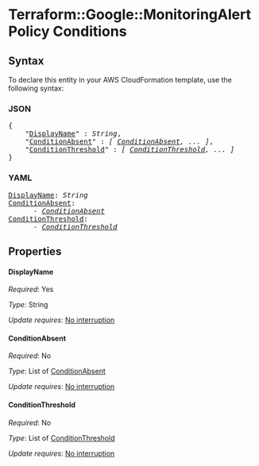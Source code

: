 # Terraform::Google::MonitoringAlertPolicy Conditions

## Syntax

To declare this entity in your AWS CloudFormation template, use the following syntax:

### JSON

<pre>
{
    "<a href="#displayname" title="DisplayName">DisplayName</a>" : <i>String</i>,
    "<a href="#conditionabsent" title="ConditionAbsent">ConditionAbsent</a>" : <i>[ <a href="conditions-conditionabsent.md">ConditionAbsent</a>, ... ]</i>,
    "<a href="#conditionthreshold" title="ConditionThreshold">ConditionThreshold</a>" : <i>[ <a href="conditions-conditionthreshold.md">ConditionThreshold</a>, ... ]</i>
}
</pre>

### YAML

<pre>
<a href="#displayname" title="DisplayName">DisplayName</a>: <i>String</i>
<a href="#conditionabsent" title="ConditionAbsent">ConditionAbsent</a>: <i>
      - <a href="conditions-conditionabsent.md">ConditionAbsent</a></i>
<a href="#conditionthreshold" title="ConditionThreshold">ConditionThreshold</a>: <i>
      - <a href="conditions-conditionthreshold.md">ConditionThreshold</a></i>
</pre>

## Properties

#### DisplayName

_Required_: Yes

_Type_: String

_Update requires_: [No interruption](https://docs.aws.amazon.com/AWSCloudFormation/latest/UserGuide/using-cfn-updating-stacks-update-behaviors.html#update-no-interrupt)

#### ConditionAbsent

_Required_: No

_Type_: List of <a href="conditions-conditionabsent.md">ConditionAbsent</a>

_Update requires_: [No interruption](https://docs.aws.amazon.com/AWSCloudFormation/latest/UserGuide/using-cfn-updating-stacks-update-behaviors.html#update-no-interrupt)

#### ConditionThreshold

_Required_: No

_Type_: List of <a href="conditions-conditionthreshold.md">ConditionThreshold</a>

_Update requires_: [No interruption](https://docs.aws.amazon.com/AWSCloudFormation/latest/UserGuide/using-cfn-updating-stacks-update-behaviors.html#update-no-interrupt)

